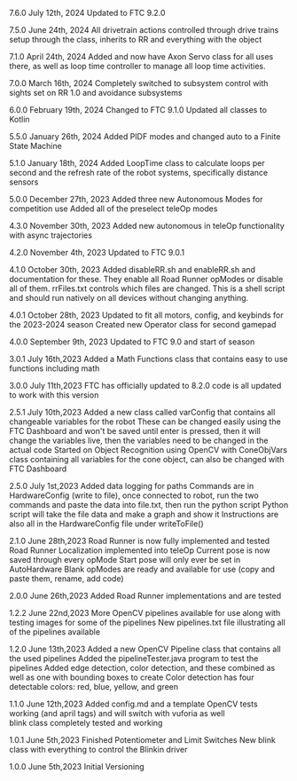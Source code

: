 7.6.0 July 12th, 2024
Updated to FTC 9.2.0

7.5.0 June 24th, 2024
All drivetrain actions controlled through drive trains setup through the class, inherits to RR and
everything with the object

7.1.0 April 24th, 2024
Added and now have Axon Servo class for all uses there, as well as loop time controller to manage
all loop time activities.

7.0.0 March 16th, 2024
Completely switched to subsystem control with sights set on RR 1.0 and avoidance subsystems

6.0.0 February 19th, 2024
Changed to FTC 9.1.0
Updated all classes to Kotlin

5.5.0 January 26th, 2024
Added PIDF modes and changed auto to a Finite State Machine

5.1.0 January 18th, 2024
Added LoopTime class to calculate loops per second and the refresh rate of the robot systems,
specifically distance sensors

5.0.0 December 27th, 2023
Added three new Autonomous Modes for competition use
Added all of the preselect teleOp modes

4.3.0 November 30th, 2023
Added new autonomous in teleOp functionality with async trajectories

4.2.0 November 4th, 2023
Updated to FTC 9.0.1

4.1.0 October 30th, 2023
Added disableRR.sh and enableRR.sh and documentation for these. They enable all Road Runner opModes
or disable all of them. rrFiles.txt controls which files are changed. This is a shell script and
should run natively on all devices without changing anything.

4.0.1 October 28th, 2023
Updated to fit all motors, config, and keybinds for the 2023-2024 season
Created new Operator class for second gamepad

4.0.0 September 9th, 2023
Updated to FTC 9.0 and start of season

3.0.1 July 16th,2023
Added a Math Functions class that contains easy to use functions including math

3.0.0 July 11th,2023
FTC has officially updated to 8.2.0 code is all updated to work with this version

2.5.1 July 10th,2023
Added a new class called varConfig that contains all changeable variables for the robot
These can be changed easily using the FTC Dashboard and won't be saved until enter is pressed, then
it will change the variables live, then the variables need to be changed in the actual code
Started on Object Recognition using OpenCV with ConeObjVars class containing all variables for the
cone object, can also be changed with FTC Dashboard

2.5.0 July 1st,2023
Added data logging for paths
Commands are in HardwareConfig (write to file), once connected to robot,
run the two commands and paste the data into file.txt, then run the python script
Python script will take the file data and make a graph and show it
Instructions are also all in the HardwareConfig file under writeToFile()

2.1.0 June 28th,2023
Road Runner is now fully implemented and tested
Road Runner Localization implemented into teleOp
Current pose is now saved through every opMode
Start pose will only ever be set in AutoHardware
Blank opModes are ready and available for use (copy and paste them, rename, add code)

2.0.0 June 26th,2023
Added Road Runner implementations and are tested

1.2.2 June 22nd,2023
More OpenCV pipelines available for use along with testing images for some of the pipelines
New pipelines.txt file illustrating all of the pipelines available

1.2.0 June 13th,2023
Added a new OpenCV Pipeline class that contains all the used pipelines
Added the pipelineTester.java program to test the pipelines
Added edge detection, color detection, and these combined as well as one with bounding boxes to
create
Color detection has four detectable colors: red, blue, yellow, and green

1.1.0 June 12th,2023
Added config.md and a template
OpenCV tests working (and april tags) and will switch with vuforia as well  
blink class completely tested and working

1.0.1 June 5th,2023
Finished Potentiometer and Limit Switches
New blink class with everything to control the Blinkin driver

1.0.0 June 5th,2023
Initial Versioning
